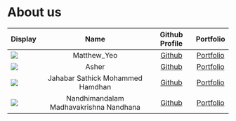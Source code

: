 # About us

Display |                  Name                  |              Github Profile              | Portfolio 
--------|:--------------------------------------:|:----------------------------------------:|:---------:
![](https://via.placeholder.com/100.png?text=Photo) | Matthew_Yeo | [Github](https://github.com/matthewyeo1) | [Portfolio](docs/team/johndoe.md)
![](https://via.placeholder.com/100.png?text=Photo) | Asher | [Github](https://github.com/Ashertan256/) | [Portfolio](docs/team/johndoe.md)
![](https://via.placeholder.com/100.png?text=Photo) | Jahabar Sathick Mohammed Hamdhan | [Github](https://github.com/mohammedhamdhan) | [Portfolio](docs/team/mohammedhamdhan.md)
![](https://via.placeholder.com/100.png?text=Photo) | Nandhimandalam Madhavakrishna Nandhana | [Github](https://github.com/nandhananm7) | [Portfolio](docs/team/nandhananm7.md)
